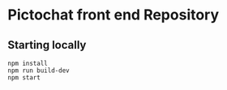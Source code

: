 # Pictochat front end Repository

## Starting locally
```
npm install
npm run build-dev
npm start
```
